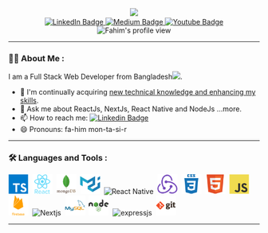 <div id="header" align="center">
  <img src="https://media.giphy.com/media/HwBlFQZFcAoUcPHZdX/giphy.gif" width="200"/>
  
  <div id="badges">
  <a href="https://www.linkedin.com/in/fahim-montasir/">
    <img src="https://img.shields.io/badge/LinkedIn-blue?style=flat&logo=Linkedin&logoColor=white" alt="LinkedIn Badge" width="100"/>
  </a>
    <a href="https://fahimmontasir.medium.com/">
    <img src="https://img.shields.io/badge/Medium-black?style=flat&logo=medium&logoColor=white" alt="Medium Badge" width="100"/>
  </a>
  <a href="https://www.youtube.com/channel/UCXp2SsR9f0THsQXM76Xik0w">
    <img src="https://img.shields.io/badge/YouTube-red?style=flat&logo=youtube&logoColor=white" alt="Youtube Badge" width="100"/>
  </a>
</div>
 <img src="https://komarev.com/ghpvc/?username=FahimMontasir&style=flat&color=blue" alt="Fahim's profile view"/>
</div>

---

### :man_technologist: About Me :
I am a Full Stack Web Developer from Bangladesh<img src="https://media.giphy.com/media/d68IK2DovJ2MI2UTjJ/giphy.gif" width="20">.
- 🌱 I'm continually acquiring [new technical knowledge and enhancing my skills](https://github.com/FahimMontasir/cse-fundamentals).
- 💬 Ask me about ReactJs, NextJs, React Native and NodeJs ...more.
- 📫 How to reach me: [![Linkedin Badge](https://img.shields.io/badge/LinkedIn-blue?style=flat&logo=Linkedin&logoColor=white)](https://www.linkedin.com/in/fahim-montasir/)
- 😄 Pronouns: fa-him mon-ta-si-r

---

### :hammer_and_wrench: Languages and Tools :
<div>
  <img src="https://github.com/devicons/devicon/blob/master/icons/typescript/typescript-original.svg" title="Typescript" alt="Typescript" width="40" height="40"/>&nbsp;
  <img src="https://github.com/devicons/devicon/blob/master/icons/react/react-original-wordmark.svg" title="React" alt="React" width="40" height="40"/>&nbsp;
  <img src="https://github.com/devicons/devicon/blob/master/icons/mongodb/mongodb-original-wordmark.svg" title="MongoDB" alt="MongoDB" width="40" height="40"/>&nbsp;
  <img src="https://github.com/devicons/devicon/blob/master/icons/materialui/materialui-original.svg" title="Material UI" alt="Material UI" width="40" height="40"/>&nbsp;
  <img src="https://icts.io/wp-content/uploads/2020/04/react-native.png" title="React Native" alt="React Native" width="70" height="40"/>&nbsp;
  <img src="https://github.com/devicons/devicon/blob/master/icons/redux/redux-original.svg" title="Redux" alt="Redux " width="40" height="40"/>&nbsp;
  <img src="https://github.com/devicons/devicon/blob/master/icons/css3/css3-plain-wordmark.svg"  title="CSS3" alt="CSS" width="40" height="40"/>&nbsp;
  <img src="https://github.com/devicons/devicon/blob/master/icons/html5/html5-original.svg" title="HTML5" alt="HTML" width="40" height="40"/>&nbsp;
  <img src="https://github.com/devicons/devicon/blob/master/icons/javascript/javascript-original.svg" title="JavaScript" alt="JavaScript" width="40" height="40"/>&nbsp;
  <img src="https://github.com/devicons/devicon/blob/master/icons/firebase/firebase-plain-wordmark.svg" title="Firebase" alt="Firebase" width="40" height="40"/>&nbsp;
  <img src="https://miro.medium.com/max/1000/1*htbUdWgFQ3a94PMEvBr_hQ.png" title="Nextjs"  alt="Nextjs" width="70" height="40"/>&nbsp;
  <img src="https://github.com/devicons/devicon/blob/master/icons/mysql/mysql-original-wordmark.svg" title="MySQL"  alt="MySQL" width="40" height="40"/>&nbsp;
  <img src="https://github.com/devicons/devicon/blob/master/icons/nodejs/nodejs-original-wordmark.svg" title="NodeJS" alt="NodeJS" width="40" height="40"/>&nbsp;
  <img src="https://miro.medium.com/max/1400/1*XP-mZOrIqX7OsFInN2ngRQ.png" title="expressjs" alt="expressjs" width="100" height="40"/>&nbsp;
  <img src="https://github.com/devicons/devicon/blob/master/icons/git/git-original-wordmark.svg" title="Git" **alt="Git" width="40" height="40"/>
</div>

---


